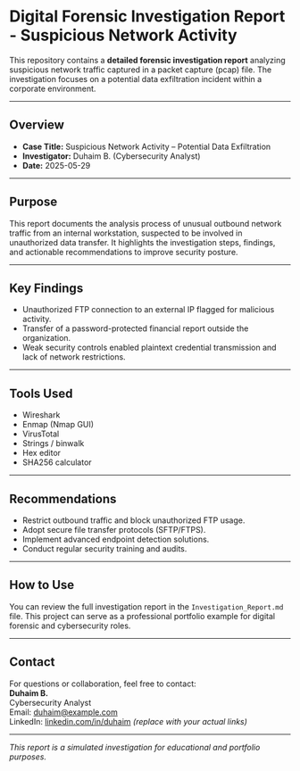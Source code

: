 # Digital Forensic Investigation Report - Suspicious Network Activity

This repository contains a **detailed forensic investigation report** analyzing suspicious network traffic captured in a packet capture (pcap) file. The investigation focuses on a potential data exfiltration incident within a corporate environment.

---

## Overview

- **Case Title:** Suspicious Network Activity – Potential Data Exfiltration  
- **Investigator:** Duhaim B. (Cybersecurity Analyst)  
- **Date:** 2025-05-29  

---

## Purpose

This report documents the analysis process of unusual outbound network traffic from an internal workstation, suspected to be involved in unauthorized data transfer. It highlights the investigation steps, findings, and actionable recommendations to improve security posture.

---

## Key Findings

- Unauthorized FTP connection to an external IP flagged for malicious activity.  
- Transfer of a password-protected financial report outside the organization.  
- Weak security controls enabled plaintext credential transmission and lack of network restrictions.  

---

## Tools Used

- Wireshark  
- Enmap (Nmap GUI)  
- VirusTotal  
- Strings / binwalk  
- Hex editor  
- SHA256 calculator  

---

## Recommendations

- Restrict outbound traffic and block unauthorized FTP usage.  
- Adopt secure file transfer protocols (SFTP/FTPS).  
- Implement advanced endpoint detection solutions.  
- Conduct regular security training and audits.

---

## How to Use

You can review the full investigation report in the `Investigation_Report.md` file. This project can serve as a professional portfolio example for digital forensic and cybersecurity roles.

---

## Contact

For questions or collaboration, feel free to contact:  
**Duhaim B.**  
Cybersecurity Analyst  
Email: duhaim@example.com  
LinkedIn: [linkedin.com/in/duhaim](https://linkedin.com/in/duhaim) *(replace with your actual links)*

---

*This report is a simulated investigation for educational and portfolio purposes.*

